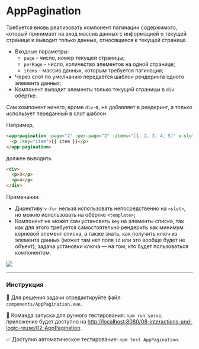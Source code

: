 # AppPagination

Требуется вновь реализовать компонент пагинации содержимого, который принимает на вход массив данных с информацией о текущей странице и выводит только данные, относящиеся к текущей странице.  
- Входные параметры:
  - `page` - число, номер текущей страницы;
  - `perPage` - число, количество элементов на одной странице;
  - `items` - массив данных, которым требуется пагинация;
- Через слот по умолчанию передаётся шаблон рендеринга одного элемента данных;
- Компонент выводит элементы только текущей страницы в `div` обёртке.

Сам компонент ничего, кроме `div`-а, не добавляет в рендеринг, а только использует переданный в слот шаблон.

Например,

```html
<app-pagination :page="2" :per-page="2" :items="[1, 2, 3, 4, 5]" v-slot="{ item }">
  <p :key="item">{{ item }}</p>
</app-pagination>
```

должен выводить 

```html
<div>
  <p>3</p>
  <p>4</p>
</div>
```

Примечания:
- Директиву `v-for` нельзя использовать непосредственно на `<slot>`, но можно использовать на обёртке `<template>`;
- Компонент не может сам установить `key` на элементы списка, так как для этого требуется самостоятельно рендерить как минимум корневой элемент списка, а также знать, как получить ключ из элемента данных (может там нет поля `id` или это вообще будет не объект); задача установки ключа — на том, кто будет пользоваться компонентом.

<img src="https://i.imgur.com/WfQ1Vca.gif" />

---

### Инструкция

📝 Для решения задачи отредактируйте файл: `components/AppPagination.vue`.

🚀 Команда запуска для ручного тестирования: `npm run serve`;<br>
приложение будет доступно на [http://localhost:8080/08-interactions-and-logic-reuse/02-AppPagination](http://localhost:8080/08-interactions-and-logic-reuse/02-AppPagination).

✅ Доступно автоматическое тестирование: `npm test AppPagination`.
